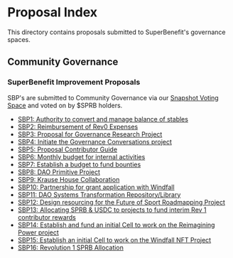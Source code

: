 # Proposal Index

This directory contains proposals submitted to SuperBenefit's governance spaces.

## Community Governance

### SuperBenefit Improvement Proposals

SBP's are submitted to Community Governance via our [Snapshot Voting Space](https://snapshot.org/#/superbenefit.eth) and voted on by $SPRB holders.

- [SBP1: Authority to convert and manage balance of stables](SBP1.md)
- [SBP2: Reimbursement of Rev0 Expenses](SBP2.md)
- [SBP3: Proposal for Governance Research Project](SBP3.md)
- [SBP4: Initiate the Governance Conversations project](SBP4.md)
- [SBP5: Proposal Contributor Guide](SBP5.md)
- [SBP6: Monthly budget for internal activities](SBP6.md)
- [SBP7: Establish a budget to fund bounties](SBP7.md)
- [SBP8: DAO Primitive Project](SBP8.md)
- [SBP9: Krause House Collaboration](SBP9.md)
- [SBP10: Partnership for grant application with Windfall](SBP10.md)
- [SBP11: DAO Systems Transformation Repository/Library](SBP11.md)
- [SBP12: Design resourcing for the Future of Sport Roadmapping Project](SBP12.md)
- [SBP13: Allocating SPRB & USDC to projects to fund interim Rev 1 contributor rewards](SBP13.md)
- [SBP14: Establish and fund an initial Cell to work on the Reimagining Power project](SBP14.md)
- [SBP15: Establish an initial Cell to work on the Windfall NFT Project](SBP15.md)
- [SBP16: Revolution 1 SPRB Allocation](SBP16.md)
